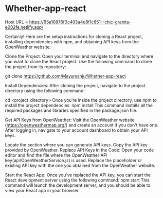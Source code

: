 # Whether-app-react

Host URL = https://65a10876f3c403a4e8f1c651--chic-granita-e002fe.netlify.app/


Certainly! Here are the setup instructions for cloning a React project, installing dependencies with npm, and obtaining API keys from the OpenWeather website:

Clone the Project:
Open your terminal and navigate to the directory where you want to clone the React project. Use the following command to clone the project from its repository:

git clone https://github.com/Mayureshju/Whether-app-react

Install Dependencies:
After cloning the project, navigate to the project directory using the following command:

cd <project_directory>
Once you're inside the project directory, use npm to install the project dependencies:
npm install
This command installs all the required packages and libraries specified in the package.json file.

Get API Keys from OpenWeather:
Visit the OpenWeather website (https://openweathermap.org/) and create an account if you don't have one. After logging in, navigate to your account dashboard to obtain your API keys.

Locate the section where you can generate API keys.
Copy the API key provided by OpenWeather.
Replace API Keys in the Code:
Open your code editor and find the file where the OpenWeather API key(api/OpenWeatherService.js) is used.
Replace the placeholder or existing API key with the one you obtained from the OpenWeather website.

Start the React App:
Once you've replaced the API key, you can start the React development server using the following command:
npm start
This command will launch the development server, and you should be able to view your React app in your browser.
